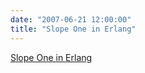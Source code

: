 ```yaml
---
date: "2007-06-21 12:00:00"
title: "Slope One in Erlang"
---
```


[Slope One in Erlang](/lemire/blog/2007/06-21-slope-one-in-erlang)

